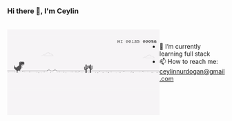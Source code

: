 ### Hi there 👋, I'm Ceylin

<br/> 

<div align="center">
<img src="./fz6d.gif" align="left" style="width: 70%" />
</div>  

<br/> 

- 🌱 I’m currently learning full stack
- 📫 How to reach me: ceylinnurdogan@gmail.com



<!--
**ceylinnurdogan/ceylinnurdogan** is a ✨ _special_ ✨ repository because its `README.md` (this file) appears on your GitHub profile. -->
